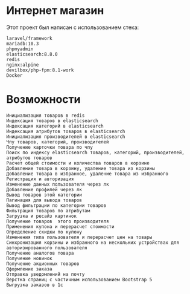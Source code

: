 
# Интернет магазин

Этот проект был написан с использованием стека:

    laravel/framework
    mariadb:10.3
    phpmyadmin 
    elasticsearch:8.8.0
    redis
    nginx:alpine
    devilbox/php-fpm:8.1-work
    Docker

# Возможности
    Инициализация товаров в redis 
    Индексация товаров в elasticsearch
    Индексация категорий в elasticsearch 
    Индексация атрибутов товаров в elasticsearch 
    Инициализация производителей в elasticsearch
    Чпу товаров, категорий, производителей
    Получение карточки товара по чпу
    Поиск по индексу elasticsearch товаров, категорий, производителей, атрибутов товаров
    Расчет общей стоимости и количества товаров в корзине
    Добавление товара в корзину, удаление товара из корзины
    Добавление товара в избранное, удаление товара из избранного
    Регистрация и авторизация 
    Изменение данных пользователя через лк 
    Добавление профилей через лк 
    Вывод товаров этой категории
    Пагинация для вывода товаров 
    Вывод фильтрации по категории товаров 
    Фильтрация товаров по атрибутам 
    Загрузка и ресайз картинок 
    Получение товаров  этого производителя
    Применения купона и перерасчет стоимости 
    Определение скидки по купону
    Изменения типа пользователя и перерасчет цен на товары
    Синхронизация корзины и избранного на нескольких устройствах для авторизированного пользователя 
    Получение аналогов товара 
    Получение новинок
    Получение акционных товаров 
    Оформление заказа 
    Отправка уведомлений на почту 
    Верстка страниц с частичным использованием Bootstrap 5
    Выгрузка заказов в 1с

